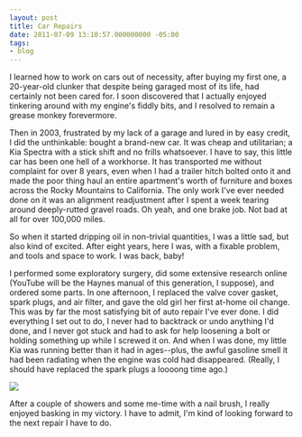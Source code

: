 ```yaml
---
layout: post
title: Car Repairs
date: 2011-07-09 13:10:57.000000000 -05:00
tags:
- blog
---
```

I learned how to work on cars out of necessity, after buying my first one, a 20-year-old clunker that despite being garaged most of its life, had certainly not been cared for. I soon discovered that I actually enjoyed tinkering around with my engine's fiddly bits, and I resolved to remain a grease monkey forevermore.

Then in 2003, frustrated by my lack of a garage and lured in by easy credit, I did the unthinkable: bought a brand-new car. It was cheap and utilitarian; a Kia Spectra with a stick shift and no frills whatsoever. I have to say, this little car has been one hell of a workhorse. It has transported me without complaint for over 8 years, even when I had a trailer hitch bolted onto it and made the poor thing haul an entire apartment's worth of furniture and boxes across the Rocky Mountains to California. The only work I've ever needed done on it was an alignment readjustment after I spent a week tearing around deeply-rutted gravel roads. Oh yeah, and one brake job. Not bad at all for over 100,000 miles.

So when it started dripping oil in non-trivial quantities, I was a little sad, but also kind of excited. After eight years, here I was, with a fixable problem, and tools and space to work. I was back, baby!

I performed some exploratory surgery, did some extensive research online (YouTube will be the Haynes manual of this generation, I suppose), and ordered some parts. In one afternoon, I replaced the valve cover gasket, spark plugs, and air filter, and gave the old girl her first at-home oil change. This was by far the most satisfying bit of auto repair I've ever done. I did everything I set out to do, I never had to backtrack or undo anything I'd done, and I never got stuck and had to ask for help loosening a bolt or holding something up while I screwed it on. And when I was done, my little Kia was running better than it had in ages--plus, the awful gasoline smell it had been radiating when the engine was cold had disappeared. (Really, I should have replaced the spark plugs a loooong time ago.)

<img src="http://lh4.ggpht.com/-2Qix66p1hIA/Thkw0cXxh5I/AAAAAAAAAHo/QSXFR6pKmF4/w500/IMG_2639.JPG" />

After a couple of showers and some me-time with a nail brush, I really enjoyed basking in my victory. I have to admit, I'm kind of looking forward to the next repair I have to do.
